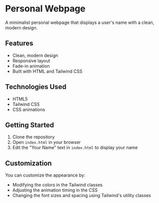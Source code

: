 # Personal Webpage

A minimalist personal webpage that displays a user's name with a clean, modern design.

## Features
- Clean, modern design
- Responsive layout
- Fade-in animation
- Built with HTML and Tailwind CSS

## Technologies Used
- HTML5
- Tailwind CSS
- CSS animations

## Getting Started
1. Clone the repository
2. Open `index.html` in your browser
3. Edit the "Your Name" text in `index.html` to display your name

## Customization
You can customize the appearance by:
- Modifying the colors in the Tailwind classes
- Adjusting the animation timing in the CSS
- Changing the font sizes and spacing using Tailwind's utility classes